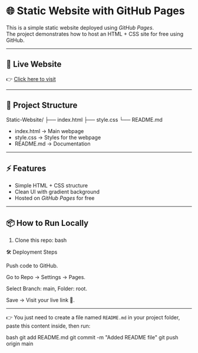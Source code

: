 # 🌐 Static Website with GitHub Pages

This is a simple static website deployed using *GitHub Pages*.  
The project demonstrates how to host an HTML + CSS site for free using GitHub.

---

## 🚀 Live Website
👉 [Click here to visit](https://shriharimohite.github.io/Static-Website/)

---

## 📂 Project Structure
Static-Website/
├── index.html
├── style.css
└── README.md

- index.html → Main webpage  
- style.css → Styles for the webpage  
- README.md → Documentation  

---

## ⚡ Features
- Simple HTML + CSS structure
- Clean UI with gradient background
- Hosted on *GitHub Pages* for free

---

## 📦 How to Run Locally
1. Clone this repo:
   bash
   
   
🛠 Deployment Steps

Push code to GitHub.

Go to Repo → Settings → Pages.

Select Branch: main, Folder: root.

Save → Visit your live link 🎉.

---

👉 You just need to create a file named `README.md` in your project folder, paste this content inside, then run:

bash
git add README.md
git commit -m "Added README file"
git push origin main
